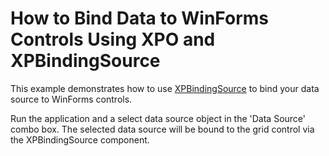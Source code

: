 # How to Bind Data to WinForms Controls Using XPO and XPBindingSource

This example demonstrates how to use [XPBindingSource](https://docs.devexpress.com/XPO/DevExpress.Xpo.XPBindingSource) to bind your data source to WinForms controls. 

Run the application and a select data source object in the 'Data Source' combo box. The selected data source will be bound to the grid control via the XPBindingSource component.

